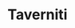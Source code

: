 ---
title: "Taverniti"
url: /ciudad-autonoma-de-buenos-aires/taverniti-avenida-eva-peron/
shop: ropa
---
